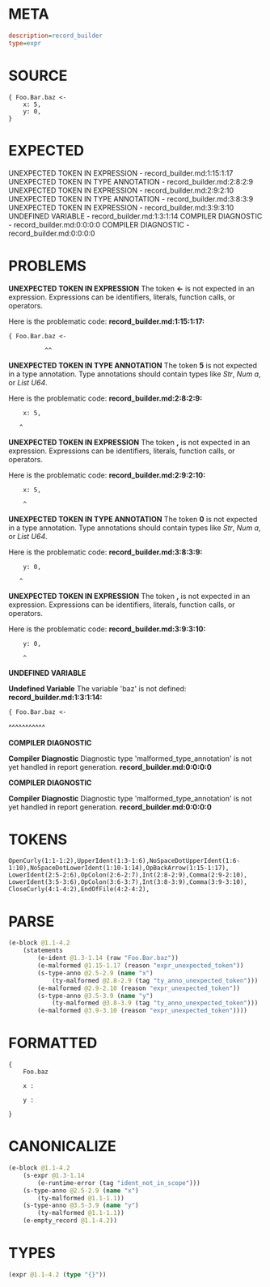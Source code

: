 # META
~~~ini
description=record_builder
type=expr
~~~
# SOURCE
~~~roc
{ Foo.Bar.baz <-
    x: 5,
    y: 0,
}
~~~
# EXPECTED
UNEXPECTED TOKEN IN EXPRESSION - record_builder.md:1:15:1:17
UNEXPECTED TOKEN IN TYPE ANNOTATION - record_builder.md:2:8:2:9
UNEXPECTED TOKEN IN EXPRESSION - record_builder.md:2:9:2:10
UNEXPECTED TOKEN IN TYPE ANNOTATION - record_builder.md:3:8:3:9
UNEXPECTED TOKEN IN EXPRESSION - record_builder.md:3:9:3:10
UNDEFINED VARIABLE - record_builder.md:1:3:1:14
COMPILER DIAGNOSTIC - record_builder.md:0:0:0:0
COMPILER DIAGNOSTIC - record_builder.md:0:0:0:0
# PROBLEMS
**UNEXPECTED TOKEN IN EXPRESSION**
The token **<-** is not expected in an expression.
Expressions can be identifiers, literals, function calls, or operators.

Here is the problematic code:
**record_builder.md:1:15:1:17:**
```roc
{ Foo.Bar.baz <-
```
              ^^


**UNEXPECTED TOKEN IN TYPE ANNOTATION**
The token **5** is not expected in a type annotation.
Type annotations should contain types like _Str_, _Num a_, or _List U64_.

Here is the problematic code:
**record_builder.md:2:8:2:9:**
```roc
    x: 5,
```
       ^


**UNEXPECTED TOKEN IN EXPRESSION**
The token **,** is not expected in an expression.
Expressions can be identifiers, literals, function calls, or operators.

Here is the problematic code:
**record_builder.md:2:9:2:10:**
```roc
    x: 5,
```
        ^


**UNEXPECTED TOKEN IN TYPE ANNOTATION**
The token **0** is not expected in a type annotation.
Type annotations should contain types like _Str_, _Num a_, or _List U64_.

Here is the problematic code:
**record_builder.md:3:8:3:9:**
```roc
    y: 0,
```
       ^


**UNEXPECTED TOKEN IN EXPRESSION**
The token **,** is not expected in an expression.
Expressions can be identifiers, literals, function calls, or operators.

Here is the problematic code:
**record_builder.md:3:9:3:10:**
```roc
    y: 0,
```
        ^


**UNDEFINED VARIABLE**

**Undefined Variable**
The variable 'baz' is not defined:
**record_builder.md:1:3:1:14:**
```roc
{ Foo.Bar.baz <-
```
  ^^^^^^^^^^^


**COMPILER DIAGNOSTIC**

**Compiler Diagnostic**
Diagnostic type 'malformed_type_annotation' is not yet handled in report generation.
**record_builder.md:0:0:0:0**

**COMPILER DIAGNOSTIC**

**Compiler Diagnostic**
Diagnostic type 'malformed_type_annotation' is not yet handled in report generation.
**record_builder.md:0:0:0:0**

# TOKENS
~~~zig
OpenCurly(1:1-1:2),UpperIdent(1:3-1:6),NoSpaceDotUpperIdent(1:6-1:10),NoSpaceDotLowerIdent(1:10-1:14),OpBackArrow(1:15-1:17),
LowerIdent(2:5-2:6),OpColon(2:6-2:7),Int(2:8-2:9),Comma(2:9-2:10),
LowerIdent(3:5-3:6),OpColon(3:6-3:7),Int(3:8-3:9),Comma(3:9-3:10),
CloseCurly(4:1-4:2),EndOfFile(4:2-4:2),
~~~
# PARSE
~~~clojure
(e-block @1.1-4.2
	(statements
		(e-ident @1.3-1.14 (raw "Foo.Bar.baz"))
		(e-malformed @1.15-1.17 (reason "expr_unexpected_token"))
		(s-type-anno @2.5-2.9 (name "x")
			(ty-malformed @2.8-2.9 (tag "ty_anno_unexpected_token")))
		(e-malformed @2.9-2.10 (reason "expr_unexpected_token"))
		(s-type-anno @3.5-3.9 (name "y")
			(ty-malformed @3.8-3.9 (tag "ty_anno_unexpected_token")))
		(e-malformed @3.9-3.10 (reason "expr_unexpected_token"))))
~~~
# FORMATTED
~~~roc
{
	Foo.baz
	
	x : 
	
	y : 
	
}
~~~
# CANONICALIZE
~~~clojure
(e-block @1.1-4.2
	(s-expr @1.3-1.14
		(e-runtime-error (tag "ident_not_in_scope")))
	(s-type-anno @2.5-2.9 (name "x")
		(ty-malformed @1.1-1.1))
	(s-type-anno @3.5-3.9 (name "y")
		(ty-malformed @1.1-1.1))
	(e-empty_record @1.1-4.2))
~~~
# TYPES
~~~clojure
(expr @1.1-4.2 (type "{}"))
~~~
